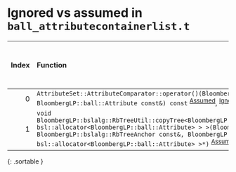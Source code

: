# Ignored vs assumed in `ball_attributecontainerlist.t`

<script src="../sorttable.js"></script>

|   Index | Function                                                                                                                                                                                                                                                                                                                                                                                                                                                                  |   Difference in number of lines | Function size difference in bytes   |   Number of lines in assumed build | Number of bytes in assumed build   | Number of lines in ignored build   | Number of bytes in ignored build   |
|--------:|:--------------------------------------------------------------------------------------------------------------------------------------------------------------------------------------------------------------------------------------------------------------------------------------------------------------------------------------------------------------------------------------------------------------------------------------------------------------------------|--------------------------------:|:------------------------------------|-----------------------------------:|:-----------------------------------|:-----------------------------------|:-----------------------------------|
|       0 | `AttributeSet::AttributeComparator::operator()(BloombergLP::ball::Attribute const&, BloombergLP::ball::Attribute const&) const` <sup>[Assumed](0.assume.s.txt)</sup>, <sup>[Ignored](0.none.s.txt)</sup>, <sup>[Diff](0.diff.html)</sup>                                                                                                                                                                                                                                  |                              -5 | -16                                 |                                176 | 4,273,920                          | 192                                | 4,269,392                          |
|       1 | `void BloombergLP::bslalg::RbTreeUtil::copyTree<BloombergLP::bslstl::TreeNodePool<BloombergLP::ball::Attribute, bsl::allocator<BloombergLP::ball::Attribute> > >(BloombergLP::bslalg::RbTreeAnchor*, BloombergLP::bslalg::RbTreeAnchor const&, BloombergLP::bslstl::TreeNodePool<BloombergLP::ball::Attribute, bsl::allocator<BloombergLP::ball::Attribute> >*)` <sup>[Assumed](1.assume.s.txt)</sup>, <sup>[Ignored](1.none.s.txt)</sup>, <sup>[Diff](1.diff.html)</sup> |                            -271 | -1,216                              |                                352 | 4,278,608                          | 1,568                              | 4,274,160                          |
{: .sortable }
